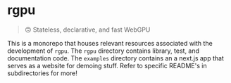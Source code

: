 # rgpu

> 🙃 Stateless, declarative, and fast WebGPU

This is a monorepo that houses relevant resources associated with the development of `rgpu`. The `rgpu` directory contains library, test, and documentation code. The `examples` directory contains an a next.js app that serves as a website for demoing stuff. Refer to specific README's in subdirectories for more!
